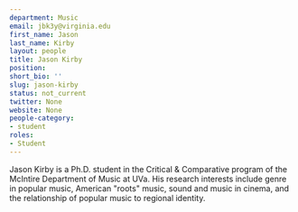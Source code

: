 ```yaml
---
department: Music
email: jbk3y@virginia.edu
first_name: Jason
last_name: Kirby
layout: people
title: Jason Kirby
position:
short_bio: ''
slug: jason-kirby
status: not_current
twitter: None
website: None
people-category:
- student
roles:
- Student
---
```


Jason Kirby is a Ph.D. student in the Critical & Comparative program of the McIntire Department of Music at UVa. His research interests include genre in popular music, American "roots" music, sound and music in cinema, and the relationship of popular music to regional identity.

